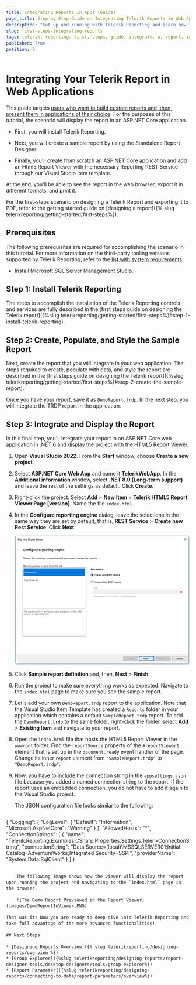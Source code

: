 ```yaml
---
title: Integrating Reports in Apps (Guide)
page_title: Step-by-Step Guide on Integrating Telerik Reports in Web Applications
description: "Get up and running with Telerik Reporting and learn how to integrate your Telerik Report into a web application. Use the dedicated Visual Studio Item Templates that make your life easier and more productive."
slug: first-steps-integrating-reports
tags: telerik, reporting, first, steps, guide, integrate, a, report, in, application
published: True
position: 2
---
```


# Integrating Your Telerik Report in Web Applications

This guide targets [users who want to build custom reports and, then, present them in applications of their choice](https://www.telerik.com/products/reporting/embedded-reporting.aspx). For the purposes of this tutorial, the scenario will display the report in an ASP.NET Core application.

* First, you will install Telerik Reporting.

* Next, you will create a sample report by using the Standalone Report Designer.

* Finally, you'll create from scratch an ASP.NET Core application and add an Html5 Report Viewer with the necessary Reporting REST Service through our Visual Studio item template.

At the end, you'll be able to see the report in the web browser, export it in different formats, and print it.

For the first-steps scenario on designing a Telerik Report and exporting it to PDF, refer to the getting started guide on [designing a report]({% slug telerikreporting/getting-started/first-steps%}).

## Prerequisites

The following prerequisites are required for accomplishing the scenario in this tutorial. For more information on the third-party tooling versions supported by Telerik Reporting, refer to the [list with system requirements](https://www.telerik.com/products/reporting/system-requirements).

* Install Microsoft SQL Server Management Studio.

## Step 1: Install Telerik Reporting

The steps to accomplish the installation of the Telerik Reporting controls and services are fully described in the [first steps guide on designing the Telerik report]({%slug telerikreporting/getting-started/first-steps%}#step-1-install-telerik-reporting).

## Step 2: Create, Populate, and Style the Sample Report

Next, create the report that you will integrate in your web application. The steps required to create, populate with data, and style the report are described in the [first steps guide on designing the Telerik report]({%slug telerikreporting/getting-started/first-steps%}#step-2-create-the-sample-report).

Once you have your report, save it as `DemoReport.trdp`. In the next step, you will integrate the TRDP report in the application.

## Step 3: Integrate and Display the Report

In this final step, you'll integrate your report in an ASP.NET Core web application in .NET 6 and display the project with the HTML5 Report Viewer.

1. Open __Visual Studio 2022__. From the __Start__ window, choose __Create a new project__.

1. Select __ASP.NET Core Web App__ and name it __TelerikWebApp__. In the __Additional information__ window, select __.NET 8.0 (Long-term support)__ and leave the rest of the settings as default. Click __Create__.

1. Right-click the project. Select __Add__ > __New Item__ > __Telerik HTML5 Report Viewer Page [version]__. Name the file `index.html`.

1. In the __Configure reporting engine__ dialog, leave the selections in the same way they are set by default, that is, __REST Service__ > __Create new Rest Service__. Click __Next__.

	![Page for Configuring the Rest Srervice for the Report Viewer](images/RestSrervice.PNG)

1. Click __Sample report definition__ and, then, __Next__ > __Finish__.

1. Run the project to make sure everything works as expected. Navigate to the `index.html` page to make sure you see the sample report.

1. Let's add your own `DemoReport.trdp` report to the application. Note that the Visual Studio Item Template has created a `Reports` folder in your application which contains a default `SampleReport.trdp` report. To add the `DemoReport.trdp` to the same folder, right-click the folder, select __Add__ > __Existing Item__ and navigate to your report.

1. Open the `index.html` file that hosts the HTML5 Report Viewer in the `wwwroot` folder. Find the `reportSource` property of the `#reportViewer1` element that is set up in the `document.ready` event handler of the page. Change its inner `report` element from `"SampleReport.trdp"` to `"DemoReport.trdp"`.

1. Now, you have to include the connection string in the `appsettings.json` file because you added a named connection string to the report. If the report uses an embedded connection, you do not have to add it again to the Visual Studio project.

	The JSON configuration file looks similar to the following:

	````JSON
{
	"Logging": {
		"LogLevel": {
			"Default": "Information",
			"Microsoft.AspNetCore": "Warning"
		}
	},
	"AllowedHosts": "*",
	"ConnectionStrings": [
		{
			"name": "Telerik.Reporting.Examples.CSharp.Properties.Settings.TelerikConnectionString",
			"connectionString": "Data Source=(local)\\MSSQLSERVER01;Initial Catalog=AdventureWorks;Integrated Security=SSPI",
			"providerName": "System.Data.SqlClient"
		}
	]
	}
````

	The following image shows how the viewer will display the report upon running the project and navigating to the `index.html` page in the browser.

	![The Demo Report Previewed in the Report Viewer](images/DemoReportInViewer.PNG)

That was it! Now you are ready to deep-dive into Telerik Reporting and take full advantage of its more advanced functionalities!

## Next Steps

* [Designing Reports Overview]({% slug telerikreporting/designing-reports/overview %})
* [Group Explorer]({%slug telerikreporting/designing-reports/report-designer-tools/desktop-designers/tools/group-explorer%})
* [Report Parameter]({%slug telerikreporting/designing-reports/connecting-to-data/report-parameters/overview%})

